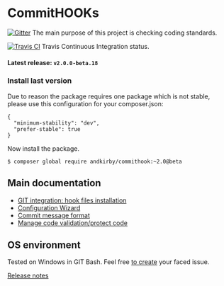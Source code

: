 # CommitHOOKs

[![Gitter](https://badges.gitter.im/Join%20Chat.svg)](https://gitter.im/andkirby/commithook?utm_source=badge&utm_medium=badge&utm_campaign=pr-badge&utm_content=badge)
The main purpose of this project is checking coding standards.

[![Travis CI](https://travis-ci.org/andkirby/commithook.svg?branch=develop)](https://travis-ci.org/andkirby/commithook)
Travis Continuous Integration status.

#### Latest release: `v2.0.0-beta.18`

### Install last version

Due to reason the package requires one package which is not stable, please use this configuration for your composer.json:
```
{
  "minimum-stability": "dev",
  "prefer-stable": true
}
```
Now install the package.
```shell
$ composer global require andkirby/commithook:~2.0@beta
```
## Main documentation
- [GIT integration: hook files installation](doc/hooks-installation.md)
- [Configuration Wizard](doc/example-wizard.md)
- [Commit message format](doc/commit-msg.md)
- [Manage code validation/protect code](doc/exclude-code-validation.md)

## OS environment
Tested on Windows in GIT Bash. Feel free [to create](../../issues/new "Add a new issue") your faced issue.

[Release notes](doc/release-notes.md)
